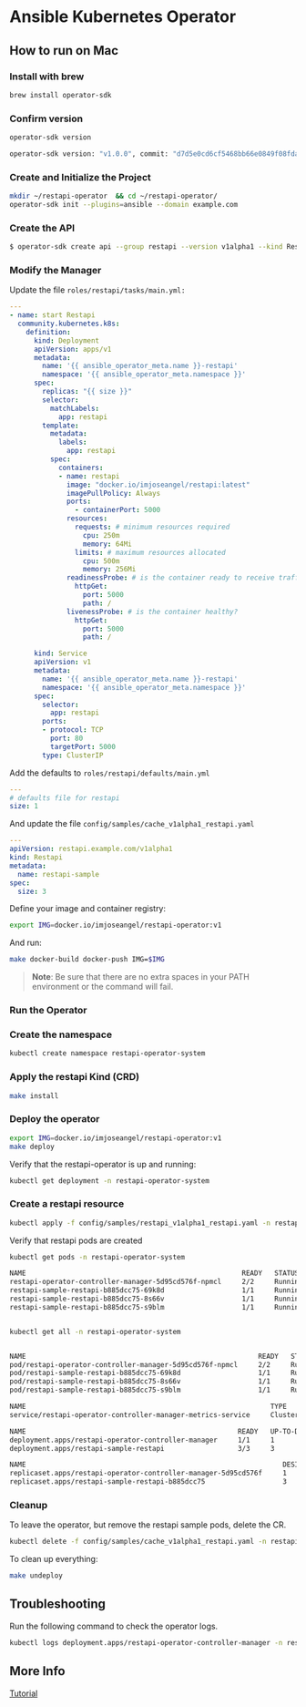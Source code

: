 # Ansible Kubernetes Operator

## How to run on Mac

### Install with brew

```bash
brew install operator-sdk
```

### Confirm version

```bash
operator-sdk version

operator-sdk version: "v1.0.0", commit: "d7d5e0cd6cf5468bb66e0849f08fda5bf557f4fa", kubernetes version: "v1.18.2", go version: "go1.14.7 darwin/amd64", GOOS: "darwin", GOARCH: "amd64"
```

### Create and Initialize the Project

```bash
mkdir ~/restapi-operator  && cd ~/restapi-operator/
operator-sdk init --plugins=ansible --domain example.com
```

### Create the API

```bash
$ operator-sdk create api --group restapi --version v1alpha1 --kind Restapi --generate-role
```

### Modify the Manager

Update the file `roles/restapi/tasks/main.yml:`

```yaml
---
- name: start Restapi
  community.kubernetes.k8s:
    definition:
      kind: Deployment
      apiVersion: apps/v1
      metadata:
        name: '{{ ansible_operator_meta.name }}-restapi'
        namespace: '{{ ansible_operator_meta.namespace }}'
      spec:
        replicas: "{{ size }}"
        selector:
          matchLabels:
            app: restapi
        template:
          metadata:
            labels:
              app: restapi
          spec:
            containers:
            - name: restapi
              image: "docker.io/imjoseangel/restapi:latest"
              imagePullPolicy: Always
              ports:
                - containerPort: 5000
              resources:
                requests: # minimum resources required
                  cpu: 250m
                  memory: 64Mi
                limits: # maximum resources allocated
                  cpu: 500m
                  memory: 256Mi
              readinessProbe: # is the container ready to receive traffic?
                httpGet:
                  port: 5000
                  path: /
              livenessProbe: # is the container healthy?
                httpGet:
                  port: 5000
                  path: /

      kind: Service
      apiVersion: v1
      metadata:
        name: '{{ ansible_operator_meta.name }}-restapi'
        namespace: '{{ ansible_operator_meta.namespace }}'
      spec:
        selector:
          app: restapi
        ports:
        - protocol: TCP
          port: 80
          targetPort: 5000
        type: ClusterIP

```

Add the defaults to `roles/restapi/defaults/main.yml`

```yaml
---
# defaults file for restapi
size: 1
```

And update the file `config/samples/cache_v1alpha1_restapi.yaml`

```yaml
---
apiVersion: restapi.example.com/v1alpha1
kind: Restapi
metadata:
  name: restapi-sample
spec:
  size: 3
```

Define your image and container registry:

```bash
export IMG=docker.io/imjoseangel/restapi-operator:v1
```

And run:

```bash
make docker-build docker-push IMG=$IMG
```

>**Note**: Be sure that there are no extra spaces in your PATH environment or the command will fail.

### Run the Operator

### Create the namespace

```bash
kubectl create namespace restapi-operator-system
```

### Apply the restapi Kind (CRD)

```bash
make install
```

### Deploy the operator

```bash
export IMG=docker.io/imjoseangel/restapi-operator:v1
make deploy
```

Verify that the restapi-operator is up and running:

```bash
kubectl get deployment -n restapi-operator-system
```

### Create a restapi resource

```bash
kubectl apply -f config/samples/restapi_v1alpha1_restapi.yaml -n restapi-operator-system
```

Verify that restapi pods are created

```bash
kubectl get pods -n restapi-operator-system

NAME                                                     READY   STATUS    RESTARTS   AGE
restapi-operator-controller-manager-5d95cd576f-npmcl     2/2     Running   0          30s
restapi-sample-restapi-b885dcc75-69k8d                   1/1     Running   0          21s
restapi-sample-restapi-b885dcc75-8s66v                   1/1     Running   0          21s
restapi-sample-restapi-b885dcc75-s9blm                   1/1     Running   0          21s


kubectl get all -n restapi-operator-system


NAME                                                         READY   STATUS    RESTARTS   AGE
pod/restapi-operator-controller-manager-5d95cd576f-npmcl     2/2     Running   0          66s
pod/restapi-sample-restapi-b885dcc75-69k8d                   1/1     Running   0          57s
pod/restapi-sample-restapi-b885dcc75-8s66v                   1/1     Running   0          57s
pod/restapi-sample-restapi-b885dcc75-s9blm                   1/1     Running   0          57s

NAME                                                            TYPE        CLUSTER-IP   EXTERNAL-IP   PORT(S)    AGE
service/restapi-operator-controller-manager-metrics-service     ClusterIP   10.0.5.131   <none>        8443/TCP   68s

NAME                                                    READY   UP-TO-DATE   AVAILABLE   AGE
deployment.apps/restapi-operator-controller-manager     1/1     1            1           67s
deployment.apps/restapi-sample-restapi                  3/3     3            3           58s

NAME                                                               DESIRED   CURRENT   READY   AGE
replicaset.apps/restapi-operator-controller-manager-5d95cd576f     1         1         1       67s
replicaset.apps/restapi-sample-restapi-b885dcc75                   3         3         3       58s
```

### Cleanup

To leave the operator, but remove the restapi sample pods, delete the CR.

```bash
kubectl delete -f config/samples/cache_v1alpha1_restapi.yaml -n restapi-operator-system
```

To clean up everything:

```bash
make undeploy
```

## Troubleshooting

Run the following command to check the operator logs.

```bash
kubectl logs deployment.apps/restapi-operator-controller-manager -n restapi-operator-system -c manager
```

## More Info

[Tutorial](https://learn.openshift.com/ansibleop/ansible-operator-overview/?extIdCarryOver=true&intcmp=701f20000012k6TAAQ&sc_cid=701f2000001Css5AAC)
